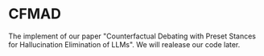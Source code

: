# CFMAD

The implement of our paper "Counterfactual Debating with Preset Stances for Hallucination Elimination of LLMs". We will realease our code later.
